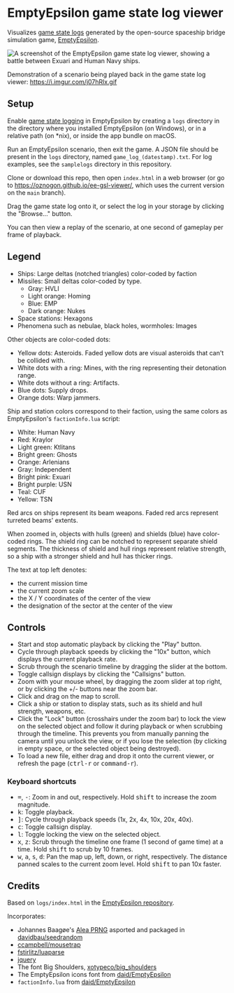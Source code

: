 # EmptyEpsilon game state log viewer

Visualizes [game state logs](https://github.com/daid/EmptyEpsilon/wiki/Game-state-logging) generated by the open-source spaceship bridge simulation game, [EmptyEpsilon](https://github.com/daid/EmptyEpsilon).

![A screenshot of the EmptyEpsilon game state log viewer, showing a battle between Exuari and Human Navy ships.](https://i.imgur.com/O5Ds6yE.png)

Demonstration of a scenario being played back in the game state log viewer: https://i.imgur.com/j07hRlx.gif

## Setup

Enable [game state logging](https://github.com/daid/EmptyEpsilon/wiki/Game-state-logging) in EmptyEpsilon by creating a `logs` directory in the directory where you installed EmptyEpsilon (on Windows), or in a relative path (on \*nix), or inside the app bundle on macOS.

Run an EmptyEpsilon scenario, then exit the game. A JSON file should be present in the `logs` directory, named `game_log_(datestamp).txt`. For log examples, see the `samplelogs` directory in this repository.

Clone or download this repo, then open `index.html` in a web browser (or go to <https://oznogon.github.io/ee-gsl-viewer/>, which uses the current version on the `main` branch).

Drag the game state log onto it, or select the log in your storage by clicking the "Browse..." button.

You can then view a replay of the scenario, at one second of gameplay per frame of playback.

## Legend

- Ships: Large deltas (notched triangles) color-coded by faction
- Missiles: Small deltas color-coded by type.
  - Gray: HVLI
  - Light orange: Homing
  - Blue: EMP
  - Dark orange: Nukes
- Space stations: Hexagons
- Phenomena such as nebulae, black holes, wormholes: Images

Other objects are color-coded dots:

- Yellow dots: Asteroids. Faded yellow dots are visual asteroids that can't be collided with.
- White dots with a ring: Mines, with the ring representing their detonation range.
- White dots without a ring: Artifacts.
- Blue dots: Supply drops.
- Orange dots: Warp jammers.

Ship and station colors correspond to their faction, using the same colors as EmptyEpsilon's `factionInfo.lua` script:

- White: Human Navy
- Red: Kraylor
- Light green: Ktlitans
- Bright green: Ghosts
- Orange: Arlenians
- Gray: Independent
- Bright pink: Exuari
- Bright purple: USN
- Teal: CUF
- Yellow: TSN

Red arcs on ships represent its beam weapons. Faded red arcs represent turreted beams' extents.

When zoomed in, objects with hulls (green) and shields (blue) have color-coded rings.
The shield ring can be notched to represent separate shield segments.
The thickness of shield and hull rings represent relative strength, so a ship with a stronger shield and hull has thicker rings.

The text at top left denotes:

- the current mission time
- the current zoom scale
- the X / Y coordinates of the center of the view
- the designation of the sector at the center of the view

## Controls

- Start and stop automatic playback by clicking the "Play" button.
- Cycle through playback speeds by clicking the "10x" button, which displays the current playback rate.
- Scrub through the scenario timeline by dragging the slider at the bottom.
- Toggle callsign displays by clicking the "Callsigns" button.
- Zoom with your mouse wheel, by dragging the zoom slider at top right, or by clicking the +/- buttons near the zoom bar.
- Click and drag on the map to scroll.
- Click a ship or station to display stats, such as its shield and hull strength, weapons, etc.
- Click the "Lock" button (crosshairs under the zoom bar) to lock the view on the selected object and follow it during playback or when scrubbing through the timeline. This prevents you from manually panning the camera until you unlock the view, or if you lose the selection (by clicking in empty space, or the selected object being destroyed).
- To load a new file, either drag and drop it onto the current viewer, or refresh the page (<kbd>ctrl-r</kbd> or <kbd>command-r</kbd>).

### Keyboard shortcuts

- <kbd>=</kbd>, <kbd>-</kbd>: Zoom in and out, respectively. Hold <kbd>shift</kbd> to increase the zoom magnitude.
- <kbd>k</kbd>: Toggle playback.
- <kbd>]</kbd>: Cycle through playback speeds (1x, 2x, 4x, 10x, 20x, 40x).
- <kbd>c</kbd>: Toggle callsign display.
- <kbd>l</kbd>: Toggle locking the view on the selected object.
- <kbd>x</kbd>, <kbd>z</kbd>: Scrub through the timeline one frame (1 second of game time) at a time. Hold <kbd>shift</kbd> to scrub by 10 frames.
- <kbd>w</kbd>, <kbd>a</kbd>, <kbd>s</kbd>, <kbd>d</kbd>: Pan the map up, left, down, or right, respectively. The distance panned scales to the current zoom level. Hold <kbd>shift</kbd> to pan 10x faster.

## Credits

Based on `logs/index.html` in the [EmptyEpsilon repository](https://github.com/daid/EmptyEpsilon/blob/master/logs/index.html).

Incorporates:

- Johannes Baagøe's [Alea PRNG](https://web.archive.org/web/20120619002808/http://baagoe.org/en/wiki/Better_random_numbers_for_javascript) asported and packaged in [davidbau/seedrandom](https://github.com/davidbau/seedrandom/blob/released/lib/alea.js)
- [ccampbell/mousetrap](https://github.com/ccampbell/mousetrap)
- [fstirlitz/luaparse](https://github.com/fstirlitz/luaparse)
- [jquery](https://jquery.org)
- The font Big Shoulders, [xotypeco/big_shoulders](https://github.com/xotypeco/big_shoulders)
- The EmptyEpsilon icons font from [daid/EmptyEpsilon](https://github.com/daid/EmptyEpsilon/blob/master/icons-font.ttf)
- `factionInfo.lua` from [daid/EmptyEpsilon](https://github.com/daid/EmptyEpsilon)

